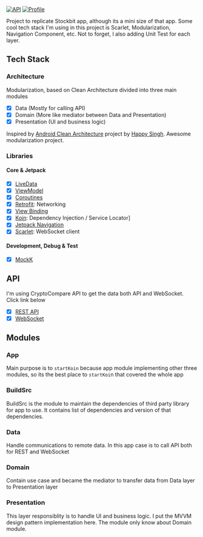 <p align="left">
  <a href="https://android-arsenal.com/api?level=21"><img alt="API" src="https://img.shields.io/badge/API-21%2B-brightgreen.svg?style=flat"/></a>
  <a href="https://github.com/bobbyirawan09"><img alt="Profile" src="https://badgen.net/badge/icon/bobbyirawan09?icon=github&label"/></a> 
</p>

Project to replicate Stockbit app, although its a mini size of that app. Some cool tech stack I'm using in this project is Scarlet, Modularization, Navigation Component, etc. Not to forget, I also adding Unit Test for each layer.

## Tech Stack

### Architecture

Modularization, based on Clean Architecture divided into three main modules
- [x] Data (Mostly for calling API)
- [x] Domain (More like mediator between Data and Presentation)
- [x] Presentation (UI and business logic)

Inspired by [Android Clean Architecture](https://github.com/happysingh23828/Android-Clean-Architecture) project by [Happy Singh](https://github.com/happysingh23828). Awesome modularization project.

### Libraries

#### Core & Jetpack

- [x] [LiveData](https://developer.android.com/topic/libraries/architecture/livedata)
- [x] [ViewModel](https://developer.android.com/topic/libraries/architecture/viewmodel)
- [x] [Coroutines](https://developer.android.com/topic/libraries/architecture/coroutines)
- [x] [Retrofit](https://square.github.io/retrofit/): Networking
- [x] [View Binding](https://developer.android.com/topic/libraries/view-binding)
- [x] [Koin](https://start.insert-koin.io/#/quickstart/kotlin): Dependency Injection / Service Locator]
- [x] [Jetpack Navigation](https://developer.android.com/guide/navigation/navigation-getting-started)
- [x] [Scarlet](https://github.com/Tinder/Scarlet): WebSocket client

#### Development, Debug & Test

- [x] [MockK](https://mockk.io/)


## API

I'm using CryptoCompare API to get the data both API and WebSocket. Click link below
- [x] [REST API](https://min-api.cryptocompare.com/documentation)
- [x] [WebSocket](https://min-api.cryptocompare.com/documentation/websockets)

## Modules

### App

Main purpose is to `startKoin` because app module implementing other three modules, so its the best place to `startKoi`n that covered the whole app

### BuildSrc

BuildSrc is the module to maintain the dependencies of third party library for app to use. It contains list of dependencies and version of that dependencies.

### Data

Handle communications to remote data. In this app case is to call API both for REST and WebSocket

### Domain

Contain use case and became the mediator to transfer data from Data layer to Presentation layer

### Presentation

This layer responsiblity is to handle UI and business logic. I put the MVVM design pattern implementation here. The module only know about Domain module.

